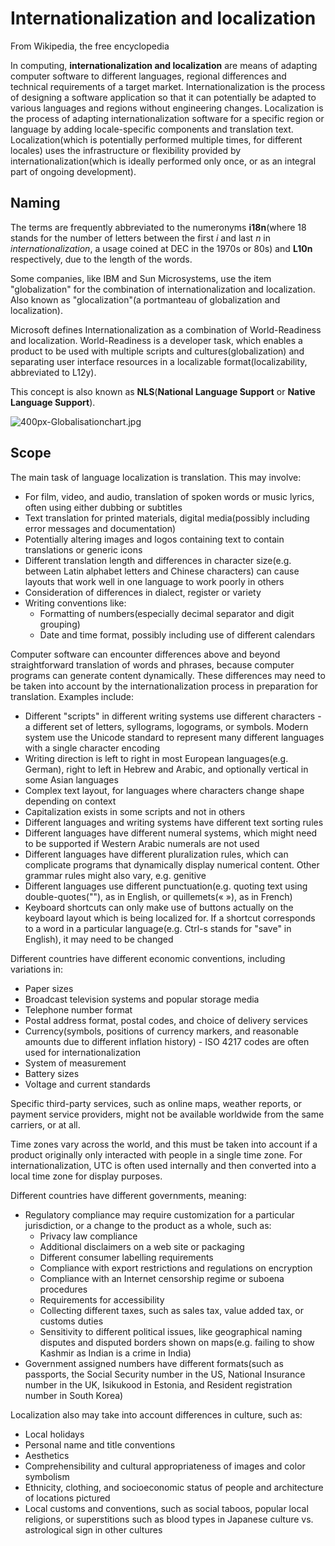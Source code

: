 # Internationalization and localization

From Wikipedia, the free encyclopedia

In computing, **internationalization and localization** are means of adapting computer software to different languages, regional differences and technical requirements of a target market.
Internationalization is the process of designing a software application so that it can potentially be adapted to various languages and regions without engineering changes. Localization is the process of adapting internationalization software for a specific region or language by adding locale-specific components and translation text. Localization(which is potentially performed multiple times, for different locales) uses the infrastructure or flexibility provided by internationalization(which is ideally performed only once, or as an integral part of ongoing development).

## Naming

The terms are frequently abbreviated to the numeronyms **i18n**(where 18 stands for the number of letters between the first *i* and last *n* in *internationalization*, a usage coined at DEC in the 1970s or 80s) and **L10n** respectively, due to the length of the words.

Some companies, like IBM and Sun Microsystems, use the item "globalization" for the combination of internationalization and localization. Also known as "glocalization"(a portmanteau of globalization and localization).

Microsoft defines Internationalization as a combination of World-Readiness and localization. World-Readiness is a developer task, which enables a product to be used with multiple scripts and cultures(globalization) and separating user interface resources in a localizable format(localizability, abbreviated to L12y).

This concept is also known as **NLS**(**National Language Support** or **Native Language Support**).

![400px-Globalisationchart.jpg](https://s3-ap-northeast-1.amazonaws.com/torchpad-production/wikis/1595/sY5juW7cS6VDYsRYYGfA_400px-Globalisationchart.jpg)

## Scope

The main task of language localization is translation. This may involve:
  - For film, video, and audio, translation of spoken words or music lyrics, often using either dubbing or subtitles
  - Text translation for printed materials, digital media(possibly including error messages and documentation)
  - Potentially altering images and logos containing text to contain translations or generic icons
  - Different translation length and differences in character size(e.g. between Latin alphabet letters and Chinese characters) can cause layouts that work well in one language to work poorly in others
  - Consideration of differences in dialect, register or variety
  - Writing conventions like:
    - Formatting of numbers(especially decimal separator and digit grouping)
    - Date and time format, possibly including use of different calendars

Computer software can encounter differences above and beyond straightforward translation of words and phrases, because computer programs can generate content dynamically. These differences may need to be taken into account by the internationalization process in preparation for translation. Examples include:
  - Different "scripts" in different writing systems use different characters - a different set of letters, syllograms, logograms, or symbols. Modern system use the Unicode standard to represent many different languages with a single character encoding
  - Writing direction is left to right in most European languages(e.g. German), right to left in Hebrew and Arabic, and optionally vertical in some Asian languages
  - Complex text layout, for languages where characters change shape depending on context
  - Capitalization exists in some scripts and not in others
  - Different languages and writing systems have different text sorting rules
  - Different languages have different numeral systems, which might need to be supported if Western Arabic numerals are not used
  - Different languages have different pluralization rules, which can complicate programs that dynamically display numerical content. Other grammar rules might also vary, e.g. genitive
  - Different languages use different punctuation(e.g. quoting text using double-quotes(""), as in English, or quillemets(« »), as in French)
  - Keyboard shortcuts can only make use of buttons actually on the keyboard layout which is being localized for. If a shortcut corresponds to a word in a particular language(e.g. Ctrl-s stands for "save" in English), it may need to be changed

Different countries have different economic conventions, including variations in:
  - Paper sizes
  - Broadcast television systems and popular storage media
  - Telephone number format
  - Postal address format, postal codes, and choice of delivery services
  - Currency(symbols, positions of currency markers, and reasonable amounts due to different inflation history) - ISO 4217 codes are often used for internationalization
  - System of measurement
  - Battery sizes
  - Voltage and current standards

Specific third-party services, such as online maps, weather reports, or payment service providers, might not be available worldwide from the same carriers, or at all.

Time zones vary across the world, and this must be taken into account if a product originally only interacted with people in a single time zone. For internationalization, UTC is often used internally and then converted into a local time zone for display purposes.

Different countries have different governments, meaning:
  - Regulatory compliance may require customization for a particular jurisdiction, or a change to the product as a whole, such as:
    - Privacy law compliance
    - Additional disclaimers on a web site or packaging
    - Different consumer labelling requirements
    - Compliance with export restrictions and regulations on encryption
    - Compliance with an Internet censorship regime or suboena procedures
    - Requirements for accessibility
    - Collecting different taxes, such as sales tax, value added tax, or customs duties
    - Sensitivity to different political issues, like geographical naming disputes and disputed borders shown on maps(e.g. failing to show Kashmir as Indian is a crime in India)
  - Government assigned numbers have different formats(such as passports, the Social Security number in the US, National Insurance number in the UK, Isikukood in Estonia, and Resident registration number in South Korea)

Localization also may take into account differences in culture, such as:
  - Local holidays
  - Personal name and title conventions
  - Aesthetics
  - Comprehensibility and cultural appropriateness of images and color symbolism
  - Ethnicity, clothing, and socioeconomic status of people and architecture of locations pictured
  - Local customs and conventions, such as social taboos, popular local religions, or superstitions such as blood types in Japanese culture vs. astrological sign in other cultures